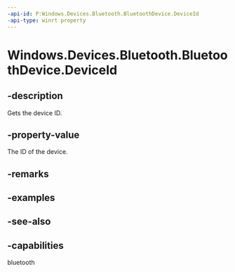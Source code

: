 ----api-id: P:Windows.Devices.Bluetooth.BluetoothDevice.DeviceId
-api-type: winrt property
---<!-- Property syntaxpublic string DeviceId { get; }--># Windows.Devices.Bluetooth.BluetoothDevice.DeviceId## -descriptionGets the device ID.## -property-valueThe ID of the device.## -remarks## -examples## -see-also## -capabilitiesbluetooth